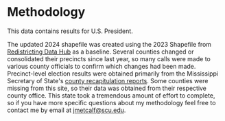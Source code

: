 # Methodology

This data contains results for U.S. President.

The updated 2024 shapefile was created using the 2023 Shapefile from [Redistricting Data Hub](https://redistrictingdatahub.org/dataset/mississippi-2023-general-election-precinct-level-results-and-boundaries/) as a baseline. Several counties changed or consolidated their precincts since last year, so many calls were made to various county officials to confirm which changes had been made. Precinct-level election results were obtained primarily from the Mississippi Secretary of State's [county recapitulation reports](https://www.sos.ms.gov/elections-voting/2024-general-election). Some counties were missing from this site, so their data was obtained from their respective county office. This state took a tremendous amount of effort to complete, so if you have more specific questions about my methodology feel free to contact me by email at jmetcalf@scu.edu.